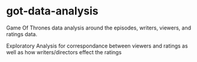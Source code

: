 # got-data-analysis
Game Of Thrones data analysis around the episodes, writers, viewers, and ratings data.

Exploratory Analysis for correspondance between viewers and ratings as well as how writers/directors effect the ratings
